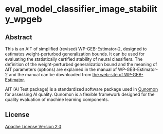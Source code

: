 # eval_model_classifier_image_stability_wpgeb

## Abstract

This is an AIT of simplified (revised) WP-GEB-Estimator-2, 
designed to estimates weight-perturbed generalization bounds. 
It can be used for evaluating the statistically certified stability 
of neural classifiers. The definition of the
weight-perturbed generalization bound and the meaning of
AIT parameters (options)
are explained in the manual of WP-GEB-Estimator-2 and
the manual can be downloaded from [the web-site of WP-GEB-Estimator](https://staff.aist.go.jp/y-isobe/wp-geb-estimator/).

AIT (AI Test package) is a standardized software package 
used in [Qunomon](https://aistairc.github.io/qunomon/index_en.html) for assessing AI quality. 
Qunomon is a flexible framework designed for the
quality evaluation of machine learning components.

## License

[Apache License Version 2.0](LICENSE.txt)





